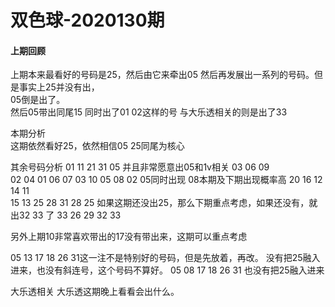 # 双色球-2020130期

#### 上期回顾
上期本来最看好的号码是25，然后由它来牵出05
然后再发展出一系列的号码。但是事实上25并没有出，  
05倒是出了。  
然后05带出同尾15
同时出了01 02这样的号
与大乐透相关的则是出了33



本期分析  
这期依然看好25，依然相信05 25同尾为核心

其余号码分析
01    11 21 31 05 并且非常愿意出05和1v相关 03 06 09  
02    04 01 06 07 03 10
05    08      02 05同时出现 08本期及下期出现概率高 20 16 12 14 11  
15    13 25 28 31
28    25      如果这期还没出25，那么下期重点考虑，如果还没有，就出32 33 了
33    26 29 32 33


另外上期10非常喜欢带出的17没有带出来，这期可以重点考虑




05 13 17 18 26 31这一注不是特别好的号码，但是先放着，再改。
没有把25融入进来，也没有斜连号，这个号码不算好。
05 08 17 18 26 31 也没有把25融入进来



大乐透相关
大乐透这期晚上看看会出什么。